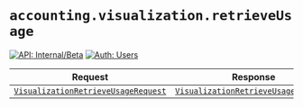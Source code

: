 # `accounting.visualization.retrieveUsage`

[![API: Internal/Beta](https://img.shields.io/static/v1?label=API&message=Internal/Beta&color=red&style=flat-square)](/docs/developer-guide/core/api-conventions.md)
[![Auth: Users](https://img.shields.io/static/v1?label=Auth&message=Users&color=informational&style=flat-square)](/docs/developer-guide/core/types.md#role)



| Request | Response | Error |
|---------|----------|-------|
|<code><a href='#visualizationretrieveusagerequest'>VisualizationRetrieveUsageRequest</a></code>|<code><a href='#visualizationretrieveusageresponse'>VisualizationRetrieveUsageResponse</a></code>|<code><a href='/docs/reference/dk.sdu.cloud.CommonErrorMessage.md'>CommonErrorMessage</a></code>|


